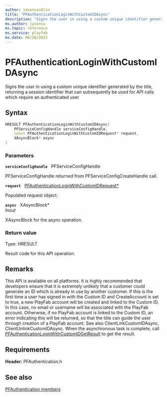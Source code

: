 ```yaml
---
author: jasonsandlin
title: "PFAuthenticationLoginWithCustomIDAsync"
description: "Signs the user in using a custom unique identifier generated by the title, returning a session identifier that can subsequently be used for API calls which require an authenticated user"
ms.author: jasonsa
ms.topic: reference
ms.service: playfab
ms.date: 06/20/2023
---
```


# PFAuthenticationLoginWithCustomIDAsync  

Signs the user in using a custom unique identifier generated by the title, returning a session identifier that can subsequently be used for API calls which require an authenticated user  

## Syntax  
  
```cpp
HRESULT PFAuthenticationLoginWithCustomIDAsync(  
    PFServiceConfigHandle serviceConfigHandle,  
    const PFAuthenticationLoginWithCustomIDRequest* request,  
    XAsyncBlock* async  
)  
```  
  
### Parameters  
  
**`serviceConfigHandle`** &nbsp; PFServiceConfigHandle  
  
PFServiceConfigHandle returned from PFServiceConfigCreateHandle call.  
  
**`request`** &nbsp; [PFAuthenticationLoginWithCustomIDRequest*](../../pfauthenticationtypes/structs/pfauthenticationloginwithcustomidrequest.md)  
  
Populated request object.  
  
**`async`** &nbsp; XAsyncBlock*  
*_Inout_*  
  
XAsyncBlock for the async operation.  
  
  
### Return value
Type: HRESULT
  
Result code for this API operation.
  
## Remarks  
  
This API is available on all platforms. It is highly recommended that developers ensure that it is extremely unlikely that a customer could generate an ID which is already in use by another customer. If this is the first time a user has signed in with the Custom ID and CreateAccount is set to true, a new PlayFab account will be created and linked to the Custom ID. In this case, no email or username will be associated with the PlayFab account. Otherwise, if no PlayFab account is linked to the Custom ID, an error indicating this will be returned, so that the title can guide the user through creation of a PlayFab account. See also ClientLinkCustomIDAsync, ClientUnlinkCustomIDAsync. When the asynchronous task is complete, call [PFAuthenticationLoginWithCustomIDGetResult](pfauthenticationloginwithcustomidgetresult.md) to get the result.
  
## Requirements  
  
**Header:** PFAuthentication.h
  
## See also  
[PFAuthentication members](../pfauthentication_members.md)  

  
  
